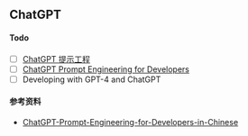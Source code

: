 ## ChatGPT

#### Todo

- [ ] [ChatGPT 提示工程](./Prompt.md)
- [ ] [ChatGPT Prompt Engineering for Developers](./ChatGPT-Prompt-Engineering-for-Developers.md)
- [ ] Developing with GPT-4 and ChatGPT

#### 参考资料

- [ChatGPT-Prompt-Engineering-for-Developers-in-Chinese](https://github.com/GitHubDaily/ChatGPT-Prompt-Engineering-for-Developers-in-Chinese)
